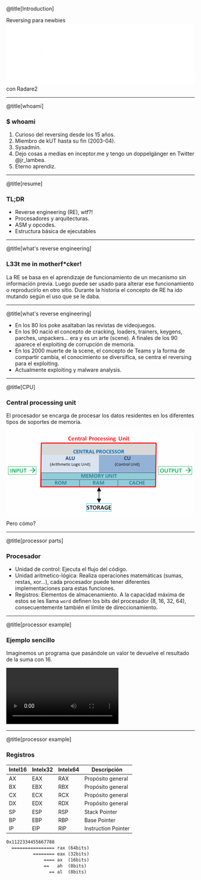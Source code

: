 @title[Introduction]

Reversing para newbies
<br>
![](src/logo.png)
<br>
con Radare2

---

@title[whoami]

### <span class="gold">$ whoami</span>

1. Curioso del reversing desde los 15 años.
2. Miembro de kUT hasta su fin (2003-04).
3. Sysadmin.
4. Dejo cosas a medias en inceptor.me y tengo un doppelgänger en Twitter @jr_lambea.
5. Eterno aprendiz.

---

@title[resume]

### <span class="gold">TL;DR</span>

* Reverse engineering (RE), wtf?!
* Procesadores y arquitecturas.
* ASM y opcodes.
* Estructura básica de ejecutables

---

@title[what's reverse engineering]

### <span class="gold">L33t me in motherf*cker!</span>

La RE se basa en el aprendizaje de funcionamiento de un mecanismo sin información previa. Luego puede ser usado para alterar ese funcionamiento o reproducirlo en otro sitio. Durante la historia el concepto de RE ha ido mutando según el uso que se le daba.

---

@title[what's reverse engineering]

* En los 80 los poke asaltaban las revistas de videojuegos.
* En los 90 nació el concepto de cracking, loaders, trainers, keygens, parches, unpackers... era y es un arte (scene). A finales de los 90 aparece el exploiting de corrupción de memoria.
* En los 2000 muerte de la scene, el concepto de Teams y la forma de compartir cambia, el conocimiento se diversifica, se centra el reversing para el exploiting.
* Actualmente exploiting y malware analysis.

---

@title[CPU]

### <span class="gold">Central processing unit</span>

El procesador se encarga de procesar los datos residentes en los diferentes tipos de soportes de memoria.

![](src/cpu.gif)

Pero cómo?

---

@title[processor parts]

### <span class="gold">Procesador</span>

* Unidad de control: Ejecuta el flujo del código.
* Unidad aritmetico-lógica: Realiza operaciones matemáticas (sumas, restas, xor...), cada procesador puede tener diferentes implementaciones para estas funciones.
* Registros: Elementos de almacenamiento. A la capacidad máxima de estos se les llama `word` definen los bits del procesador (8, 16, 32, 64), consecuentemente también el límite de direccionamiento.

---

@title[processor example]

### <span class="gold">Ejemplo sencillo</span>

Imaginemos un programa que pasándole un valor te devuelve el resultado de la suma con 16.

![CPU](src/cpu.flv)

---

@title[processor example]

### <span class="gold">Registros</span>

|Intel16|Intelx32|Intelx64|Descripción|
|---|---|---|---|
|AX|EAX|RAX|Propósito general|
|BX|EBX|RBX|Propósito general|
|CX|ECX|RCX|Propósito general|
|DX|EDX|RDX|Propósito general|
|SP|ESP|RSP|Stack Pointer|
|BP|EBP|RBP|Base Pointer
|IP|EIP|RIP|Instruction Pointer|

```
0x1122334455667788
  ================ rax (64bits)
          ======== eax (32bits)
              ==== ax  (16bits)
              ==   ah  (8bits)
                == al  (8bits)
```